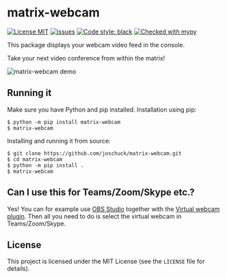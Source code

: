 # matrix-webcam

[![License MIT](https://img.shields.io/github/license/joschuck/matrix-webcam.svg)](https://github.com/joschuck/matrix-webcam/blob/main/LICENSE)
[![issues](https://img.shields.io/github/issues/joschuck/matrix-webcam.svg)](https://github.com/joschuck/matrix-webcam/issues)
[![Code style: black](https://img.shields.io/badge/code%20style-black-000000.svg)](https://github.com/psf/black)
[![Checked with mypy](http://www.mypy-lang.org/static/mypy_badge.svg)](http://mypy-lang.org/)

This package displays your webcam video feed in the console.

Take your next video conference from within the matrix!

![matrix-webcam demo](https://raw.githubusercontent.com/joschuck/matrix-webcam/main/doc/matrix-webcam02.gif)

## Running it

Make sure you have Python and pip installed. Installation using pip:

    $ python -m pip install matrix-webcam
    $ matrix-webcam

Installing and running it from source:

    $ git clone https://github.com/joschuck/matrix-webcam.git
    $ cd matrix-webcam
    $ python -m pip install .
    $ matrix-webcam

## Can I use this for Teams/Zoom/Skype etc.? 

Yes! You can for example use [OBS Studio](https://obsproject.com/) together with the [Virtual webcam plugin](https://github.com/Fenrirthviti/obs-virtual-cam/releases).
Then all you need to do is select the virtual webcam in Teams/Zoom/Skype.

## License
This project is licensed under the MIT License (see the `LICENSE` file for details).
